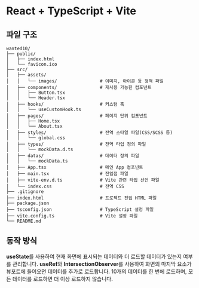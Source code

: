 # React + TypeScript + Vite

## 파일 구조

```
wanted10/
├── public/
│   ├── index.html
│   └── favicon.ico
├── src/
│   ├── assets/
│   │   └── images/                # 이미지, 아이콘 등 정적 파일
│   ├── components/                # 재사용 가능한 컴포넌트
│   │   ├── Button.tsx
│   │   └── Header.tsx
│   ├── hooks/                     # 커스텀 훅
│   │   └── useCustomHook.ts
│   ├── pages/                     # 페이지 단위 컴포넌트
│   │   ├── Home.tsx
│   │   └── About.tsx
│   ├── styles/                    # 전역 스타일 파일(CSS/SCSS 등)
│   │   └── global.css
│   ├── types/                     # 전역 타입 정의 파일
│   │   └── mockData.d.ts
│   ├── datas/                     # 데이터 정의 파일
│   │   └── mockData.ts
│   ├── App.tsx                    # 메인 App 컴포넌트
│   ├── main.tsx                   # 진입점 파일
│   ├── vite-env.d.ts              # Vite 관련 타입 선언 파일
│   └── index.css                  # 전역 CSS
├── .gitignore
├── index.html                     # 프로젝트 진입 HTML 파일
├── package.json
├── tsconfig.json                  # TypeScript 설정 파일
├── vite.config.ts                 # Vite 설정 파일
└── README.md
```

## 동작 방식

**useState**를 사용하여 현재 화면에 표시되는 데이터와 더 로드할 데이터가 있는지 여부를 관리합니다.
**useRef**와 **IntersectionObserver**를 사용하여 화면의 마지막 요소가 뷰포트에 들어오면 데이터를 추가로 로드합니다.
10개의 데이터를 한 번에 로드하며, 모든 데이터를 로드하면 더 이상 로드하지 않습니다.
